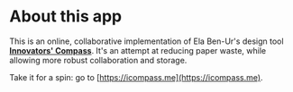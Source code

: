 # About this app
This is an online, collaborative implementation of Ela Ben-Ur's design tool [**Innovators' Compass**](http://innovatorscompass.org). It's an attempt at reducing paper waste, while allowing more robust collaboration and storage.

Take it for a spin: go to [https://icompass.me](https://icompass.me).
